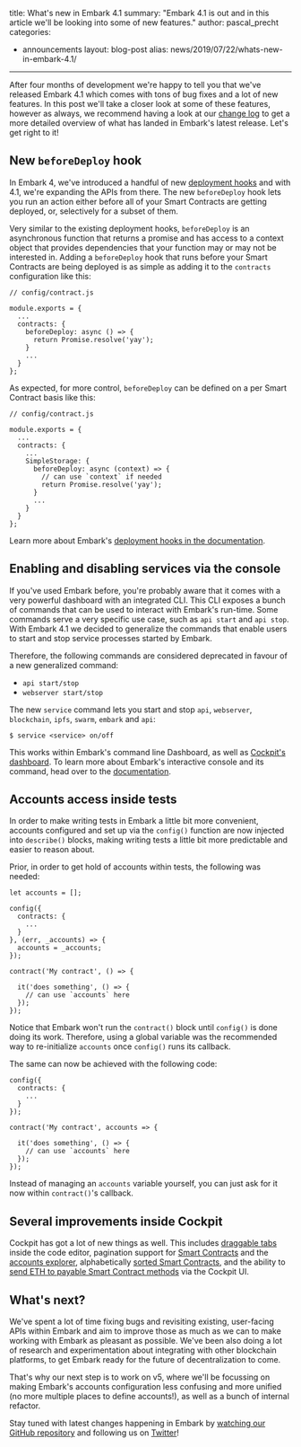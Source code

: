 title: What's new in Embark 4.1
summary: "Embark 4.1 is out and in this article we'll be looking into some of new features."
author: pascal_precht
categories:
  - announcements
layout: blog-post
alias: news/2019/07/22/whats-new-in-embark-4.1/
---

After four months of development we're happy to tell you that we've released Embark 4.1 which comes with tons of bug fixes and a lot of new features. In this post we'll take a closer look at some of these features, however as always, we recommend having a look at our [change log](https://github.com/embarklabs/embark/blob/master/CHANGELOG.md) to get a more detailed overview of what has landed in Embark's latest release. Let's get right to it!

## New `beforeDeploy` hook

In Embark 4, we've introduced a handful of new [deployment hooks](https://embark.embarklabs.io/docs/contracts_configuration.html#Deployment-hooks) and with 4.1, we're expanding the APIs from there. The new `beforeDeploy` hook lets you run an action either before all of your Smart Contracts are getting deployed, or, selectively for a subset of them.

Very similar to the existing deployment hooks, `beforeDeploy` is an asynchronous function that returns a promise and has access to a context object that provides dependencies that your function may or may not be interested in. Adding a `beforeDeploy` hook that runs before your Smart Contracts are being deployed is as simple as adding it to the `contracts` configuration like this:

```
// config/contract.js

module.exports = {
  ...
  contracts: {
    beforeDeploy: async () => {
      return Promise.resolve('yay');
    }
    ...
  }
};
```

As expected, for more control, `beforeDeploy` can be defined on a per Smart Contract basis like this:

```
// config/contract.js

module.exports = {
  ...
  contracts: {
    ...
    SimpleStorage: {
      beforeDeploy: async (context) => {
        // can use `context` if needed
        return Promise.resolve('yay');
      }
      ...
    }
  }
};
```
Learn more about Embark's [deployment hooks in the documentation](/docs/contracts_configuration.html#Deployment-hooks).

## Enabling and disabling services via the console
If you've used Embark before, you're probably aware that it comes with a very powerful dashboard with an integrated CLI. This CLI exposes a bunch of commands that can be used to interact with Embark's run-time. Some commands serve a very specific use case, such as `api start` and `api stop`. With Embark 4.1 we decided to generalize the commands that enable users to start and stop service processes started by Embark.

Therefore, the following commands are considered deprecated in favour of a new generalized command:

- `api start/stop`
- `webserver start/stop`

The new `service` command lets you start and stop `api`, `webserver`, `blockchain`, `ipfs`, `swarm`, `embark` and `api`:

```
$ service <service> on/off
```

This works within Embark's command line Dashboard, as well as [Cockpit's dashboard](https://embark.embarklabs.io/docs/cockpit_dashboard.html). To learn more about Embark's interactive console and its command, head over to the [documentation](/docs/using_the_console.html#Enabling-and-disabling-processes).

## Accounts access inside tests

In order to make writing tests in Embark a little bit more convenient, accounts configured and set up via the `config()` function are now injected into `describe()` blocks, making writing tests a little bit more predictable and easier to reason about.

Prior, in order to get hold of accounts within tests, the following was needed:

```
let accounts = [];

config({
  contracts: {
    ...
  }
}, (err, _accounts) => {
  accounts = _accounts;
});

contract('My contract', () => {

  it('does something', () => {
    // can use `accounts` here
  });
});
```

Notice that Embark won't run the `contract()` block until `config()` is done doing its work. Therefore, using a global variable was the recommended way to re-initialize `accounts` once `config()` runs its callback.

The same can now be achieved with the following code:

```
config({
  contracts: {
    ...
  }
});

contract('My contract', accounts => {

  it('does something', () => {
    // can use `accounts` here
  });
});
```
Instead of managing an `accounts` variable yourself, you can just ask for it now within `contract()`'s callback.

## Several improvements inside Cockpit

Cockpit has got a lot of new things as well. This includes [draggable tabs]() inside the code editor, pagination support for [Smart Contracts](https://github.com/embarklabs/embark/commit/d71352b) and the [accounts explorer](https://github.com/embarklabs/embark/commit/745edaf), alphabetically [sorted Smart Contracts](https://github.com/embarklabs/embark/commit/0e9a4a1), and the ability to [send ETH to payable Smart Contract methods](https://github.com/embarklabs/embark/pull/1649) via the Cockpit UI.


## What's next?

We've spent a lot of time fixing bugs and revisiting existing, user-facing APIs within Embark and aim to improve those as much as we can to make working with Embark as pleasant as possible. We've been also doing a lot of research and experimentation about integrating with other blockchain platforms, to get Embark ready for the future of decentralization to come.

That's why our next step is to work on v5, where we'll be focussing on making Embark's accounts configuration less confusing and more unified (no more multiple places to define accounts!), as well as a bunch of internal refactor.


Stay tuned with latest changes happening in Embark by [watching our GitHub repository](https://github.com/embarklabs/embark) and following us on [Twitter](https://twitter.com/EmbarkProject)!
